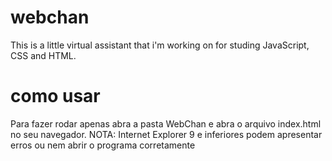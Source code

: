 # webchan
This is a little  virtual assistant that i'm working on for studing JavaScript, CSS and HTML.

# como usar
Para fazer rodar apenas abra a pasta WebChan e abra o arquivo index.html no seu navegador.
NOTA: Internet Explorer 9 e inferiores podem apresentar erros ou nem abrir o programa corretamente

